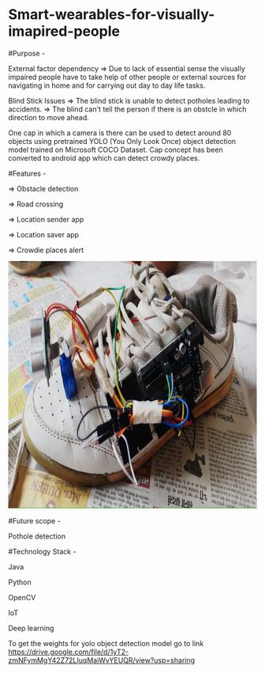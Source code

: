 # Smart-wearables-for-visually-imapired-people

#Purpose - 

External factor dependency 
=> Due to lack of essential sense the visually impaired people have to take help of other people or external sources for navigating in home and for carrying out day to day life tasks.

Blind Stick Issues 
=> The blind stick is unable to detect potholes leading to accidents.
=> The blind can't tell the person if there is an obstcle in which direction to move ahead.

One cap in which a camera is there can be used to detect around 80 objects using pretrained YOLO (You Only Look Once) object detection model trained on Microsoft COCO Dataset.
Cap concept has been converted to android app which can detect crowdy places.

#Features - 

=> Obstacle detection 

=> Road crossing 

=> Location sender app 

=> Location saver app

=> Crowdie places alert 

<p align="center"><img src="images/smart-shoes.jpeg" width="600" height="500"></p>

#Future scope -

Pothole detection 

#Technology Stack -

Java

Python

OpenCV

IoT

Deep learning 

To get the weights for yolo object detection model go to link https://drive.google.com/file/d/1yT2-zmNFymMgY42Z72LIuqMaiWvYEUQR/view?usp=sharing

